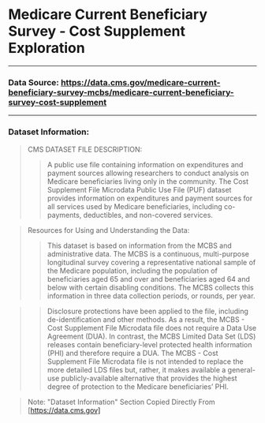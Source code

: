 # Medicare Current Beneficiary Survey - Cost Supplement Exploration
<hr>

### Data Source: https://data.cms.gov/medicare-current-beneficiary-survey-mcbs/medicare-current-beneficiary-survey-cost-supplement

<hr>

### Dataset Information:

> CMS DATASET FILE DESCRIPTION:
>> A public use file containing information on expenditures and payment sources allowing researchers to conduct analysis on Medicare beneficiaries living only in the community. The Cost Supplement File Microdata Public Use File (PUF) dataset provides information on expenditures and payment sources for all services used by Medicare beneficiaries, including co-payments, deductibles, and non-covered services.

> Resources for Using and Understanding the Data:
>> This dataset is based on information from the MCBS and administrative data. The MCBS is a continuous, multi-purpose longitudinal survey covering a representative national sample of the Medicare population, including the population of beneficiaries aged 65 and over and beneficiaries aged 64 and below with certain disabling conditions. The MCBS collects this information in three data collection periods, or rounds, per year.

>> Disclosure protections have been applied to the file, including de-identification and other methods. As a result, the MCBS - Cost Supplement File Microdata file does not require a Data Use Agreement (DUA). In contrast, the MCBS Limited Data Set (LDS) releases contain beneficiary-level protected health information (PHI) and therefore require a DUA. The MCBS - Cost Supplement File  Microdata file is not intended to replace the more detailed LDS files but, rather, it makes available a general-use publicly-available alternative that provides the highest degree of protection to the Medicare beneficiaries’ PHI.

> Note: "Dataset Information" Section Copied Directly From [https://data.cms.gov]

